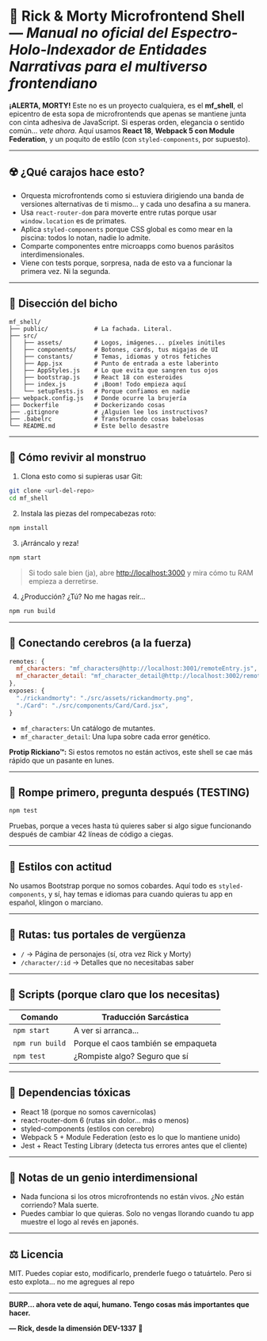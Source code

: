 # 🧨 Rick & Morty Microfrontend Shell — *Manual no oficial del Espectro-Holo-Indexador de Entidades Narrativas para el multiverso frontendiano*

**¡ALERTA, MORTY!** Este no es un proyecto cualquiera, es el **mf_shell**, el epicentro de esta sopa de microfrontends que apenas se mantiene junta con cinta adhesiva de JavaScript. Si esperas orden, elegancia o sentido común... *vete ahora*. Aquí usamos **React 18**, **Webpack 5 con Module Federation**, y un poquito de estilo (con `styled-components`, por supuesto).

---

## ☢️ ¿Qué carajos hace esto?

- Orquesta microfrontends como si estuviera dirigiendo una banda de versiones alternativas de ti mismo... y cada uno desafina a su manera.
- Usa `react-router-dom` para moverte entre rutas porque usar `window.location` es de primates.
- Aplica `styled-components` porque CSS global es como mear en la piscina: todos lo notan, nadie lo admite.
- Comparte componentes entre microapps como buenos parásitos interdimensionales.
- Viene con tests porque, sorpresa, nada de esto va a funcionar la primera vez. Ni la segunda.

---

## 🧬 Disección del bicho

```
mf_shell/
├── public/             # La fachada. Literal.
├── src/
│   ├── assets/         # Logos, imágenes... píxeles inútiles
│   ├── components/     # Botones, cards, tus migajas de UI
│   ├── constants/      # Temas, idiomas y otros fetiches
│   ├── App.jsx         # Punto de entrada a este laberinto
│   ├── AppStyles.js    # Lo que evita que sangren tus ojos
│   ├── bootstrap.js    # React 18 con esteroides
│   ├── index.js        # ¡Boom! Todo empieza aquí
│   └── setupTests.js   # Porque confiamos en nadie
├── webpack.config.js   # Donde ocurre la brujería
├── Dockerfile          # Dockerizando cosas
├── .gitignore          # ¿Alguien lee los instructivos?
├── .babelrc            # Transformando cosas babelosas
└── README.md           # Este bello desastre
```

---

## 🧪 Cómo revivir al monstruo

1. Clona esto como si supieras usar Git:

```bash
git clone <url-del-repo>
cd mf_shell
```

2. Instala las piezas del rompecabezas roto:

```bash
npm install
```

3. ¡Arráncalo y reza!

```bash
npm start
```

> Si todo sale bien (ja), abre [http://localhost:3000](http://localhost:3000) y mira cómo tu RAM empieza a derretirse.

4. ¿Producción? ¿Tú? No me hagas reír...

```bash
npm run build
```

---

## 🧠 Conectando cerebros (a la fuerza)

```js
remotes: {
  mf_characters: "mf_characters@http://localhost:3001/remoteEntry.js",
  mf_character_detail: "mf_character_detail@http://localhost:3002/remoteEntry.js",
},
exposes: {
  "./rickandmorty": "./src/assets/rickandmorty.png",
  "./Card": "./src/components/Card/Card.jsx",
}
```

- `mf_characters`: Un catálogo de mutantes.
- `mf_character_detail`: Una lupa sobre cada error genético.

**Protip Rickiano™:** Si estos remotos no están activos, este shell se cae más rápido que un pasante en lunes.

---

## 🧪 Rompe primero, pregunta después (TESTING)

```bash
npm test
```

Pruebas, porque a veces hasta tú quieres saber si algo sigue funcionando después de cambiar 42 líneas de código a ciegas.

---

## 🎨 Estilos con actitud

No usamos Bootstrap porque no somos cobardes. Aquí todo es `styled-components`, y sí, hay temas e idiomas para cuando quieras tu app en español, klingon o marciano.

---

## 🚪 Rutas: tus portales de vergüenza

- `/` → Página de personajes (sí, otra vez Rick y Morty)
- `/character/:id` → Detalles que no necesitabas saber

---

## 🧰 Scripts (porque claro que los necesitas)

| Comando         | Traducción Sarcástica              |
| --------------- | ---------------------------------- |
| `npm start`     | A ver si arranca...                |
| `npm run build` | Porque el caos también se empaqueta |
| `npm test`      | ¿Rompiste algo? Seguro que sí      |

---

## 🧪 Dependencias tóxicas

- React 18 (porque no somos cavernícolas)
- react-router-dom 6 (rutas sin dolor... más o menos)
- styled-components (estilos con cerebro)
- Webpack 5 + Module Federation (esto es lo que lo mantiene unido)
- Jest + React Testing Library (detecta tus errores antes que el cliente)

---

## 📜 Notas de un genio interdimensional

- Nada funciona si los otros microfrontends no están vivos. ¿No están corriendo? Mala suerte.
- Puedes cambiar lo que quieras. Solo no vengas llorando cuando tu app muestre el logo al revés en japonés.

---

## ⚖️ Licencia

MIT. Puedes copiar esto, modificarlo, prenderle fuego o tatuártelo. Pero si esto explota... no me agregues al repo

---

**BURP... ahora vete de aquí, humano. Tengo cosas más importantes que hacer.**

**— Rick, desde la dimensión DEV-1337** 🧪